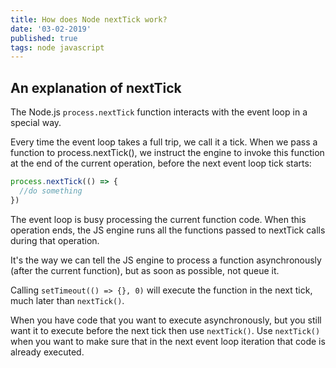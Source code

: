 ```yaml
---
title: How does Node nextTick work?
date: '03-02-2019'
published: true
tags: node javascript
---
```


## An explanation of nextTick

The Node.js `process.nextTick` function interacts with the event loop in a
special way.

Every time the event loop takes a full trip, we call it a tick.
When we pass a function to process.nextTick(), we instruct the engine to invoke this function at the end of the current operation, before the next event loop tick starts:

```js
process.nextTick(() => {
  //do something
})
```

The event loop is busy processing the current function code.
When this operation ends, the JS engine runs all the functions passed to
nextTick calls during that operation.

It's the way we can tell the JS engine to process a function asynchronously (after the current function), but as soon as possible, not queue it.

Calling `setTimeout(() => {}, 0)` will execute the function in the next tick, much later than `nextTick()`.

When you have code that you want to execute asynchronously, but you still want it to execute before the next tick then use `nextTick()`.
Use `nextTick()` when you want to make sure that in the next event loop iteration that code is already executed.
